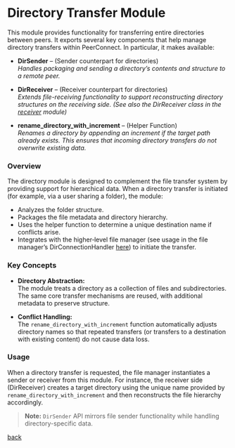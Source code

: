 # Directory Transfer Module

This module provides functionality for transferring entire directories between peers. It exports several key components that help manage directory transfers within PeerConnect. In particular, it makes available:

- **DirSender** – (Sender counterpart for directories)  
  *Handles packaging and sending a directory’s contents and structure to a remote peer.*

- **DirReceiver** – (Receiver counterpart for directories)  
  *Extends file-receiving functionality to support reconstructing directory structures on the receiving side. (See also the DirReceiver class in the [receiver](/src/transfers/files/directory.py) module)*

- **rename_directory_with_increment** – (Helper Function)  
  *Renames a directory by appending an increment if the target path already exists. This ensures that incoming directory transfers do not overwrite existing data.*

### Overview

The directory module is designed to complement the file transfer system by providing support for hierarchical data. When a directory transfer is initiated (for example, via a user sharing a folder), the module:

- Analyzes the folder structure.
- Packages the file metadata and directory hierarchy.
- Uses the helper function to determine a unique destination name if conflicts arise.
- Integrates with the higher‐level file manager (see usage in the file manager’s DirConnectionHandler [here](/docs/managers/directory.md)) to initiate the transfer.

### Key Concepts

- **Directory Abstraction:**  
  The module treats a directory as a collection of files and subdirectories. The same core transfer mechanisms are reused, with additional metadata to preserve structure.

- **Conflict Handling:**  
  The `rename_directory_with_increment` function automatically adjusts directory names so that repeated transfers (or transfers to a destination with existing content) do not cause data loss.

### Usage

When a directory transfer is requested, the file manager instantiates a sender or receiver from this module. For instance, the receiver side (DirReceiver) creates a target directory using the unique name provided by `rename_directory_with_increment` and then reconstructs the file hierarchy accordingly.

> **Note:** `DirSender` API mirrors file sender functionality while handling directory-specific data.

[back](/docs/transfer)
